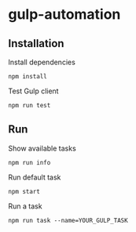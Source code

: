 # gulp-automation

## Installation

Install dependencies
```
npm install
```

Test Gulp client
```
npm run test
```

## Run

Show available tasks
```
npm run info
```

Run default task
```
npm start
```

Run a task
```
npm run task --name=YOUR_GULP_TASK
```